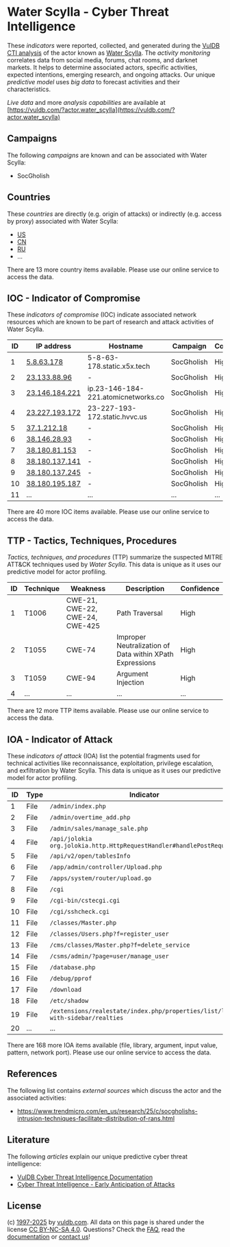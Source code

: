 # Water Scylla - Cyber Threat Intelligence

These _indicators_ were reported, collected, and generated during the [VulDB CTI analysis](https://vuldb.com/?kb.cti) of the actor known as [Water Scylla](https://vuldb.com/?actor.water_scylla). The _activity monitoring_ correlates data from social media, forums, chat rooms, and darknet markets. It helps to determine associated actors, specific activities, expected intentions, emerging research, and ongoing attacks. Our unique _predictive model_ uses _big data_ to forecast activities and their characteristics.

_Live data_ and more _analysis capabilities_ are available at [https://vuldb.com/?actor.water_scylla](https://vuldb.com/?actor.water_scylla)

## Campaigns

The following _campaigns_ are known and can be associated with Water Scylla:

* SocGholish

## Countries

These _countries_ are directly (e.g. origin of attacks) or indirectly (e.g. access by proxy) associated with Water Scylla:

* [US](https://vuldb.com/?country.us)
* [CN](https://vuldb.com/?country.cn)
* [RU](https://vuldb.com/?country.ru)
* ...

There are 13 more country items available. Please use our online service to access the data.

## IOC - Indicator of Compromise

These _indicators of compromise_ (IOC) indicate associated network resources which are known to be part of research and attack activities of Water Scylla.

ID | IP address | Hostname | Campaign | Confidence
-- | ---------- | -------- | -------- | ----------
1 | [5.8.63.178](https://vuldb.com/?ip.5.8.63.178) | 5-8-63-178.static.x5x.tech | SocGholish | High
2 | [23.133.88.96](https://vuldb.com/?ip.23.133.88.96) | - | SocGholish | High
3 | [23.146.184.221](https://vuldb.com/?ip.23.146.184.221) | ip.23-146-184-221.atomicnetworks.co | SocGholish | High
4 | [23.227.193.172](https://vuldb.com/?ip.23.227.193.172) | 23-227-193-172.static.hvvc.us | SocGholish | High
5 | [37.1.212.18](https://vuldb.com/?ip.37.1.212.18) | - | SocGholish | High
6 | [38.146.28.93](https://vuldb.com/?ip.38.146.28.93) | - | SocGholish | High
7 | [38.180.81.153](https://vuldb.com/?ip.38.180.81.153) | - | SocGholish | High
8 | [38.180.137.141](https://vuldb.com/?ip.38.180.137.141) | - | SocGholish | High
9 | [38.180.137.245](https://vuldb.com/?ip.38.180.137.245) | - | SocGholish | High
10 | [38.180.195.187](https://vuldb.com/?ip.38.180.195.187) | - | SocGholish | High
11 | ... | ... | ... | ...

There are 40 more IOC items available. Please use our online service to access the data.

## TTP - Tactics, Techniques, Procedures

_Tactics, techniques, and procedures_ (TTP) summarize the suspected MITRE ATT&CK techniques used by _Water Scylla_. This data is unique as it uses our predictive model for actor profiling.

ID | Technique | Weakness | Description | Confidence
-- | --------- | -------- | ----------- | ----------
1 | T1006 | CWE-21, CWE-22, CWE-24, CWE-425 | Path Traversal | High
2 | T1055 | CWE-74 | Improper Neutralization of Data within XPath Expressions | High
3 | T1059 | CWE-94 | Argument Injection | High
4 | ... | ... | ... | ...

There are 12 more TTP items available. Please use our online service to access the data.

## IOA - Indicator of Attack

These _indicators of attack_ (IOA) list the potential fragments used for technical activities like reconnaissance, exploitation, privilege escalation, and exfiltration by Water Scylla. This data is unique as it uses our predictive model for actor profiling.

ID | Type | Indicator | Confidence
-- | ---- | --------- | ----------
1 | File | `/admin/index.php` | High
2 | File | `/admin/overtime_add.php` | High
3 | File | `/admin/sales/manage_sale.php` | High
4 | File | `/api/jolokia org.jolokia.http.HttpRequestHandler#handlePostRequest` | High
5 | File | `/api/v2/open/tablesInfo` | High
6 | File | `/app/admin/controller/Upload.php` | High
7 | File | `/apps/system/router/upload.go` | High
8 | File | `/cgi` | Low
9 | File | `/cgi-bin/cstecgi.cgi` | High
10 | File | `/cgi/sshcheck.cgi` | High
11 | File | `/classes/Master.php` | High
12 | File | `/classes/Users.php?f=register_user` | High
13 | File | `/cms/classes/Master.php?f=delete_service` | High
14 | File | `/csms/admin/?page=user/manage_user` | High
15 | File | `/database.php` | High
16 | File | `/debug/pprof` | Medium
17 | File | `/download` | Medium
18 | File | `/etc/shadow` | Medium
19 | File | `/extensions/realestate/index.php/properties/list/list-with-sidebar/realties` | High
20 | ... | ... | ...

There are 168 more IOA items available (file, library, argument, input value, pattern, network port). Please use our online service to access the data.

## References

The following list contains _external sources_ which discuss the actor and the associated activities:

* https://www.trendmicro.com/en_us/research/25/c/socgholishs-intrusion-techniques-facilitate-distribution-of-rans.html

## Literature

The following _articles_ explain our unique predictive cyber threat intelligence:

* [VulDB Cyber Threat Intelligence Documentation](https://vuldb.com/?kb.cti)
* [Cyber Threat Intelligence - Early Anticipation of Attacks](https://www.scip.ch/en/?labs.20201022)

## License

(c) [1997-2025](https://vuldb.com/?kb.changelog) by [vuldb.com](https://vuldb.com/?kb.about). All data on this page is shared under the license [CC BY-NC-SA 4.0](https://creativecommons.org/licenses/by-nc-sa/4.0/). Questions? Check the [FAQ](https://vuldb.com/?kb.faq), read the [documentation](https://vuldb.com/?kb) or [contact us](https://vuldb.com/?contact)!

